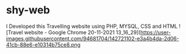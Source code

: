 # shy-web
I Developed this Travelling website using PHP, MYSQL, CSS and HTML
![Travel website - Google Chrome 20-11-2021 13_16_29](https://user-images.githubusercontent.com/94681704/142721102-e3a4b4da-2d06-41cb-88e6-e10314b75ce8.png
